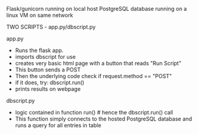 Flask/gunicorn running on local host
PostgreSQL database running on a linux VM on same network

TWO SCRIPTS - app.py/dbscript.py

app.py
- Runs the flask app.
- imports dbscript for use
- creates very basic html page with a button that reads "Run Script"
- This button sends a POST
- Then the underlying code check if request.method == "POST"
- if it does, try: dbscript.run()
- prints results on webpage

dbscript.py
- logic contained in function run() # hence the dbscript.run() call
- This function simply connects to the hosted PostgreSQL database and runs a query for all entries in table
